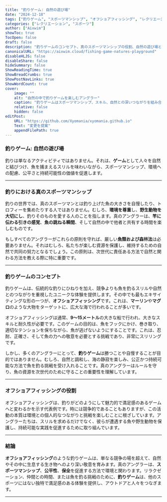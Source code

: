 ```yaml
---
title: "釣りゲーム: 自然の遊び場"
date: "2024-12-18"
tags: ["釣りゲーム", "スポーツマンシップ", "オフショアフィッシング", "レクリエーションフィッシング"]
categories: ["レクリエーション", "スポーツ"]
author: ["Aixwim"]
showToc: true
TocOpen: false
draft: false
description: "釣りゲームのコンセプト、真のスポーツマンシップの役割、自然の遊び場としてのオフショアフィッシングのスリル満点の世界を探ります。"
canonicalURL: "https://aixwim.cloud/fishing-game-natures-playground"
disableHLJS: false
disableShare: false
hideSummary: false
ShowReadingTime: true
ShowBreadCrumbs: true
ShowPostNavLinks: true
ShowWordCount: true
cover:
    image: ""
    alt: "自然の中で釣りゲームを楽しむアングラー"
    caption: "釣りゲームはスポーツマンシップ、スキル、自然との深いつながりを組み合わせたものです。"
    relative: false
    hidden: false
editPost:
    URL: "https://github.com/Xyomania/xyomania.github.io"
    Text: "変更を提案"
    appendFilePath: true
---
```


### 釣りゲーム: 自然の遊び場

釣りは単なるアクティビティではありません。それは、**ゲーム**として人々を自然と結びつけ、魚を捕まえるスリルを味わいながら、スポーツマンシップ、環境への配慮、公平さと持続可能性の価値を促進します。

---

### 釣りにおける真のスポーツマンシップ

釣りの世界では、真のスポーツマンとは釣り上げた魚の大きさを自慢したり、トロフィーを集めたりする人ではありません。むしろ、**環境を尊重**し、**野生動物を大切にし**、釣りそのものを愛する人のことを指します。真のアングラーは、**竿に伝わる引きの感覚**、**魚の跳ねる瞬間**、そして自然の中で他者と共有する時間を楽しむものです。

もしすべてのアングラーがこれらの原則を守れば、厳しい**魚類および森林法**は必要ありません。それはむしろ、私たちが楽しむ資源を保護し、維持するための自然で共同の努力となるでしょう。この原則は、次世代に責任ある方法で自然と関わる方法を教える際に特に重要です。

---

### 釣りゲームのコンセプト

釣りゲームは、伝統的な釣りにひねりを加え、競争よりも魚を釣るスリルや自然とのつながりを重視したユニークな体験を提供します。その中でも最もエキサイティングな形の一つが、**オフショアフィッシング**です。これは、**マーリン**や**マグロ**のような大物をターゲットに、広大な海で行われることが多いです。

オフショアフィッシングは通常、**9～15メートル**の大きな船で行われ、大きなスキルと耐久性が必要です。このゲームの目的は、魚をフックにかけ、巻き取り、適切なテンションを保ちながら、魚が逃げないようにすることです。これは、忍耐、正確さ、そして魚の力への敬意を必要とする挑戦であり、非常にスリリングです。

しかし、多くのアングラーにとって、**釣りゲーム**は勝つことや自慢することが目的ではありません。むしろ、自然と調和し、海の静寂を楽しみ、公正かつ持続可能な方法で魚を釣る挑戦を受け入れることです。真のアングラーはルールを守り、魚の資源を次世代のために守ることの重要性を理解しています。

---

### オフショアフィッシングの役割

オフショアフィッシングは、釣りがどのようにして魅力的で満足感のあるゲームへと変わるかを示す代表例です。時には競争的であることもありますが、この活動の本質は環境との個人的なつながりと挑戦を楽しむことに根ざしています。アングラーたちは、スリルを求めるだけでなく、彼らが遭遇する魚や野生動物を保護し、持続可能な実践を促進するために取り組んでいます。

---

### 結論

**オフショアフィッシング**のような釣りゲームは、単なる競争の場を超えて、自然やその中に生息する生き物へのより深い敬意を育みます。真のアングラーは、**スポーツマンシップ**、**公平性**、**保全**を促進する方法で環境と関わります。リラクゼーション、仲間との時間、または魚を釣る挑戦のために、**釣りゲーム**は、他のスポーツにはない独特で満足感のある体験を提供し、アウトドアと人々をつなぎます。

---
